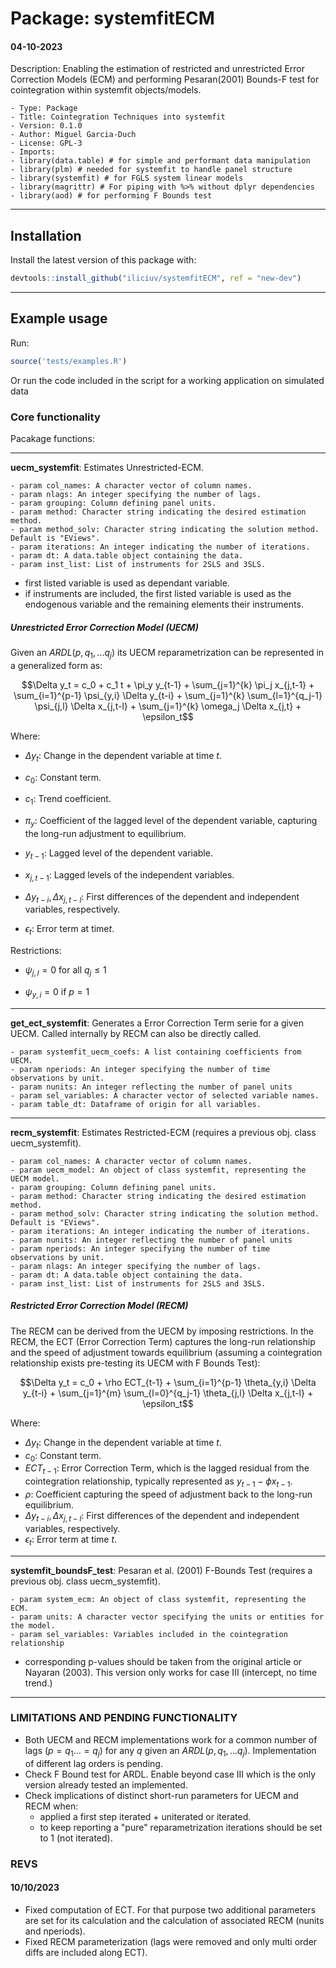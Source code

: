 # Package: systemfitECM

#### 04-10-2023

Description: Enabling the estimation of restricted and unrestricted Error Correction Models (ECM) and performing Pesaran(2001) Bounds-F test for cointegration within systemfit objects/models.

    - Type: Package
    - Title: Cointegration Techniques into systemfit
    - Version: 0.1.0
    - Author: Miguel Garcia-Duch
    - License: GPL-3
    - Imports:
    - library(data.table) # for simple and performant data manipulation
    - library(plm) # needed for systemfit to handle panel structure
    - library(systemfit) # for FGLS system linear models
    - library(magrittr) # For piping with %>% without dplyr dependencies
    - library(aod) # for performing F Bounds test

-----------------------------------------------

## Installation

Install the latest version of this package with:

``` r
devtools::install_github("iliciuv/systemfitECM", ref = "new-dev")
```

-----------------------------------------------

## Example usage

Run:

``` r
source('tests/examples.R')
```

Or run the code included in the script for a working application on simulated data

### Core functionality

Pacakage functions:

--------------

**uecm_systemfit**: Estimates Unrestricted-ECM.

    - param col_names: A character vector of column names.
    - param nlags: An integer specifying the number of lags.
    - param grouping: Column defining panel units.
    - param method: Character string indicating the desired estimation method.
    - param method_solv: Character string indicating the solution method. Default is "EViews".
    - param iterations: An integer indicating the number of iterations.
    - param dt: A data.table object containing the data.
    - param inst_list: List of instruments for 2SLS and 3SLS.

- first listed variable is used as dependant variable.
- if instruments are included, the first listed variable is used as the endogenous variable and the remaining elements their instruments.

##### Unrestricted Error Correction Model (UECM)

Given an $ARDL(p,q_1,...q_j)$ its UECM reparametrization can be represented in a  generalized form as:

$$\Delta y_t = c_0 + c_1 t + \pi_y y_{t-1} + \sum_{j=1}^{k} \pi_j x_{j,t-1} + \sum_{i=1}^{p-1} \psi_{y,i} \Delta y_{t-i} + \sum_{j=1}^{k} \sum_{l=1}^{q_j-1} \psi_{j,l} \Delta x_{j,t-l} + \sum_{j=1}^{k} \omega_j \Delta x_{j,t} + \epsilon_t$$

Where:

- $\Delta y_t$: Change in the dependent variable at time $t$.

- $c_0$: Constant term.

- $c_1$: Trend coefficient.

- $\pi_y$: Coefficient of the lagged level of the dependent variable, capturing the long-run adjustment to equilibrium.

- $y_{t-1}$: Lagged level of the dependent variable.

- $x_{j,t-1}$: Lagged levels of the independent variables.

- $\Delta y_{t-i}, \Delta x_{j,t-l}$: First differences of the dependent and independent variables, respectively.

- $\epsilon_t$: Error term at time$t$.

Restrictions:

- $\psi_{j,l} = 0$ for all $q_j \leq 1$

- $\psi_{y,i} = 0$ if $p = 1$

- --------------

**get_ect_systemfit**: Generates a Error Correction Term serie for a given UECM. Called internally by RECM can also be directly called.

    - param systemfit_uecm_coefs: A list containing coefficients from UECM.
    - param nperiods: An integer specifying the number of time observations by unit.
    - param nunits: An integer reflecting the number of panel units
    - param sel_variables: A character vector of selected variable names.
    - param table_dt: Dataframe of origin for all variables.

--------------

**recm_systemfit**: Estimates Restricted-ECM (requires a previous obj. class uecm_systemfit).

    - param col_names: A character vector of column names.
    - param uecm_model: An object of class systemfit, representing the UECM model.
    - param grouping: Column defining panel units.
    - param method: Character string indicating the desired estimation method.
    - param method_solv: Character string indicating the solution method. Default is "EViews".
    - param iterations: An integer indicating the number of iterations.
    - param nunits: An integer reflecting the number of panel units
    - param nperiods: An integer specifying the number of time observations by unit.
    - param nlags: An integer specifying the number of lags.
    - param dt: A data.table object containing the data.
    - param inst_list: List of instruments for 2SLS and 3SLS.

##### Restricted Error Correction Model (RECM)

The RECM can be derived from the UECM by imposing restrictions. In the RECM, the ECT (Error Correction Term) captures the long-run relationship and the speed of adjustment towards equilibrium (assuming a cointegration relationship exists pre-testing its UECM with F Bounds Test):

$$\Delta y_t = c_0 + \rho ECT_{t-1} + \sum_{i=1}^{p-1} \theta_{y,i} \Delta y_{t-i} + \sum_{j=1}^{m} \sum_{l=0}^{q_j-1} \theta_{j,l} \Delta x_{j,t-l} + \epsilon_t$$

Where:

- $\Delta y_t$: Change in the dependent variable at time $t$.
- $c_0$: Constant term.
- $ECT_{t-1}$: Error Correction Term, which is the lagged residual from the cointegration relationship, typically represented as $y_{t-1} - \phi x_{t-1}$.
- $\rho$: Coefficient capturing the speed of adjustment back to the long-run equilibrium.
- $\Delta y_{t-i}, \Delta x_{j,t-l}$: First differences of the dependent and independent variables, respectively.
- $\epsilon_t$: Error term at time $t$.

--------------

**systemfit_boundsF_test**: Pesaran et al. (2001) F-Bounds Test (requires a previous obj. class uecm_systemfit).

    - param system_ecm: An object of class systemfit, representing the ECM.
    - param units: A character vector specifying the units or entities for the model.
    - param sel_variables: Variables included in the cointegration relationship

- corresponding p-values should be taken from the original article or Nayaran (2003). This version only works for case III (intercept, no time trend.)

------------------------------------------------

### LIMITATIONS AND PENDING FUNCTIONALITY

- Both UECM and RECM implementations work for a common number of lags $(p = q_1... = q_j)$ for any $q$ given an $ARDL(p,q_1,...q_j)$. Implementation of different lag orders is pending.
- Check F Bound  test for ARDL. Enable beyond case III which is the only version already tested an implemented.
- Check implications of distinct short-run parameters for UECM and RECM when:
  - applied a first step iterated + uniterated or iterated.
  - to keep reporting a "pure" reparametrization iterations should be set to 1 (not iterated).

### REVS

#### 10/10/2023

- Fixed computation of ECT. For that purpose two additional parameters are set for its calculation and the calculation of associated RECM (nunits and nperiods).
- Fixed RECM parameterization (lags were removed and only multi order diffs are included along ECT).
